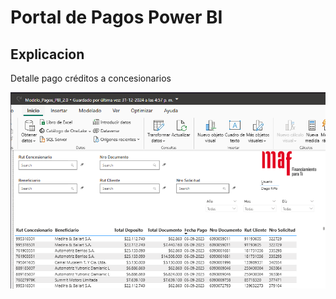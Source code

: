# Portal de Pagos Power BI

## Explicacion
Detalle pago créditos a concesionarios

![alt text](image.png)